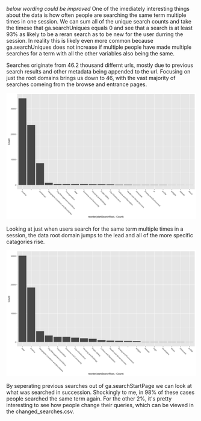 *below wording could be improved*
One of the imediately interesting things about the data is how often people are searching the same term multiple times in one session. We can sum all of the unique search counts and take the timese that ga.searchUniques equals 0 and see that a search is at least 93% as likely to be a reran search as to be new for the user durring the session. In reality this is likely even more common because ga.searchUniques does not increase if multiple people have made multiple searches for a term with all the other variables also being the same.

Searches originate from 46.2 thousand differnt urls, mostly due to previous search results and other metadata being appended to the url. Focusing on just the root domains brings us down to 46, with the vast majority of searches comeing from the browse and entrance pages.

![](Figs/search_origination_plot-1.png)

Looking at just when users search for the same term multiple times in a session, the data root domain jumps to the lead and all of the more specific catagories rise.

![](Figs/re_search_origination_plot-1.png)

By seperating previous searches out of ga.searchStartPage we can look at what was searched in succession. Shockingly to me, in 98% of these cases people searched the same term again. For the other 2%, it's pretty interesting to see how people change their queries, which can be viewed in the changed\_searches.csv.
